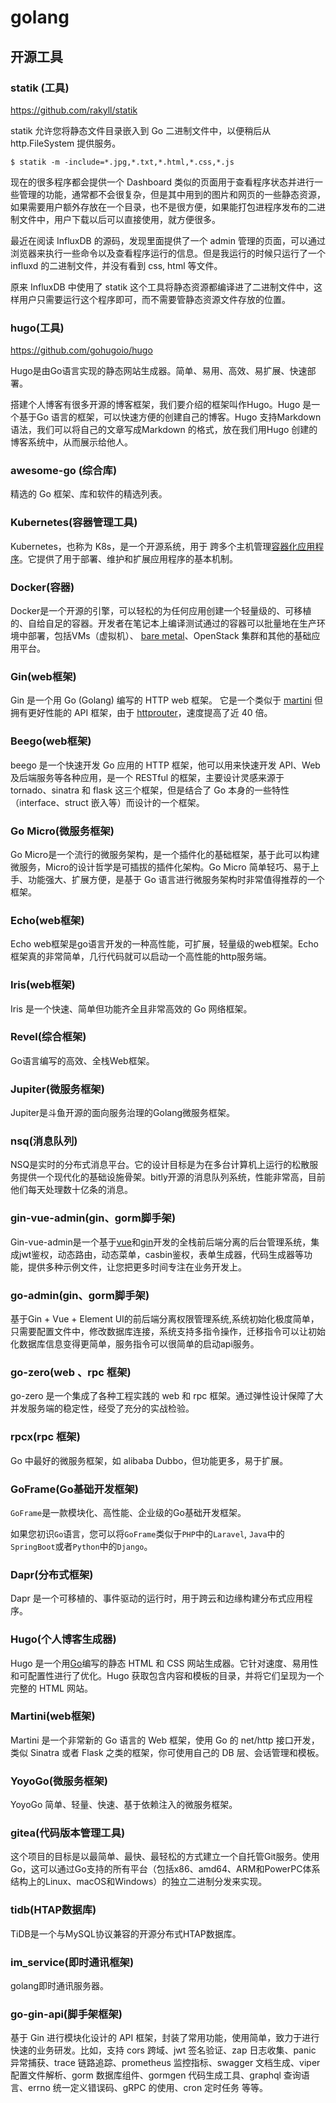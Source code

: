 # golang

## 开源工具

### statik (工具)

https://github.com/rakyll/statik

statik 允许您将静态文件目录嵌入到 Go 二进制文件中，以便稍后从 http.FileSystem 提供服务。

```
$ statik -m -include=*.jpg,*.txt,*.html,*.css,*.js
```

现在的很多程序都会提供一个 Dashboard 类似的页面用于查看程序状态并进行一些管理的功能，通常都不会很复杂，但是其中用到的图片和网页的一些静态资源，如果需要用户额外存放在一个目录，也不是很方便，如果能打包进程序发布的二进制文件中，用户下载以后可以直接使用，就方便很多。

最近在阅读 InfluxDB 的源码，发现里面提供了一个 admin 管理的页面，可以通过浏览器来执行一些命令以及查看程序运行的信息。但是我运行的时候只运行了一个 influxd 的二进制文件，并没有看到 css, html 等文件。

原来 InfluxDB 中使用了 statik 这个工具将静态资源都编译进了二进制文件中，这样用户只需要运行这个程序即可，而不需要管静态资源文件存放的位置。

### hugo(工具)

https://github.com/gohugoio/hugo

Hugo是由Go语言实现的静态网站生成器。简单、易用、高效、易扩展、快速部署。

搭建个人博客有很多开源的博客框架，我们要介绍的框架叫作Hugo。Hugo 是一个基于Go 语言的框架，可以快速方便的创建自己的博客。Hugo 支持Markdown 语法，我们可以将自己的文章写成Markdown 的格式，放在我们用Hugo 创建的博客系统中，从而展示给他人。

### awesome-go (综合库)

精选的 Go 框架、库和软件的精选列表。

### Kubernetes(容器管理工具)

Kubernetes，也称为 K8s，是一个开源系统，用于 跨多个主机管理[容器化应用程序](https://link.zhihu.com/?target=https%3A//kubernetes.io/docs/concepts/overview/what-is-kubernetes/)。它提供了用于部署、维护和扩展应用程序的基本机制。

### Docker(容器)

Docker是一个开源的引擎，可以轻松的为任何应用创建一个轻量级的、可移植的、自给自足的容器。开发者在笔记本上编译测试通过的容器可以批量地在生产环境中部署，包括VMs（虚拟机）、 [bare metal](https://link.zhihu.com/?target=http%3A//www.whatis.com.cn/word_5275.htm)、OpenStack 集群和其他的基础应用平台。

### Gin(web框架)

Gin 是一个用 Go (Golang) 编写的 HTTP web 框架。 它是一个类似于 [martini](https://link.zhihu.com/?target=https%3A//github.com/go-martini/martini) 但拥有更好性能的 API 框架，由于 [httprouter](https://link.zhihu.com/?target=https%3A//github.com/julienschmidt/httprouter)，速度提高了近 40 倍。

### Beego(web框架)

beego 是一个快速开发 Go 应用的 HTTP 框架，他可以用来快速开发 API、Web 及后端服务等各种应用，是一个 RESTful 的框架，主要设计灵感来源于 tornado、sinatra 和 flask 这三个框架，但是结合了 Go 本身的一些特性（interface、struct 嵌入等）而设计的一个框架。

### Go Micro(微服务框架)

Go Micro是一个流行的微服务架构，是一个插件化的基础框架，基于此可以构建微服务，Micro的设计哲学是可插拔的插件化架构。Go Micro 简单轻巧、易于上手、功能强大、扩展方便，是基于 Go 语言进行微服务架构时非常值得推荐的一个框架。

### Echo(web框架)

Echo web框架是go语言开发的一种高性能，可扩展，轻量级的web框架。Echo框架真的非常简单，几行代码就可以启动一个高性能的http服务端。

### Iris(web框架)

Iris 是一个快速、简单但功能齐全且非常高效的 Go 网络框架。

### Revel(综合框架)

Go语言编写的高效、全栈Web框架。

### Jupiter(微服务框架)

Jupiter是斗鱼开源的面向服务治理的Golang微服务框架。

### nsq(消息队列)

NSQ是实时的分布式消息平台。它的设计目标是为在多台计算机上运行的松散服务提供一个现代化的基础设施骨架。bitly开源的消息队列系统，性能非常高，目前他们每天处理数十亿条的消息。

### gin-vue-admin(gin、gorm脚手架)

Gin-vue-admin是一个基于[vue](https://link.zhihu.com/?target=https%3A//vuejs.org/)和[gin](https://link.zhihu.com/?target=https%3A//gin-gonic.com/)开发的全栈前后端分离的后台管理系统，集成jwt鉴权，动态路由，动态菜单，casbin鉴权，表单生成器，代码生成器等功能，提供多种示例文件，让您把更多时间专注在业务开发上。

### go-admin(gin、gorm脚手架)

基于Gin + Vue + Element UI的前后端分离权限管理系统,系统初始化极度简单，只需要配置文件中，修改数据库连接，系统支持多指令操作，迁移指令可以让初始化数据库信息变得更简单，服务指令可以很简单的启动api服务。

### go-zero(web 、rpc 框架)

go-zero 是一个集成了各种工程实践的 web 和 rpc 框架。通过弹性设计保障了大并发服务端的稳定性，经受了充分的实战检验。

### rpcx(rpc 框架)

Go 中最好的微服务框架，如 alibaba Dubbo，但功能更多，易于扩展。

### GoFrame(Go基础开发框架)

`GoFrame`是一款模块化、高性能、企业级的Go基础开发框架。

如果您初识`Go`语言，您可以将`GoFrame`类似于`PHP`中的`Laravel`, `Java`中的`SpringBoot`或者`Python`中的`Django`。

### Dapr(分布式框架)

Dapr 是一个可移植的、事件驱动的运行时，用于跨云和边缘构建分布式应用程序。

### Hugo(个人博客生成器)

Hugo 是一个用[Go](https://link.zhihu.com/?target=https%3A//golang.org/)编写的静态 HTML 和 CSS 网站生成器。它针对速度、易用性和可配置性进行了优化。Hugo 获取包含内容和模板的目录，并将它们呈现为一个完整的 HTML 网站。

### Martini(web框架)

Martini 是一个非常新的 Go 语言的 Web 框架，使用 Go 的 net/http 接口开发，类似 Sinatra 或者 Flask 之类的框架，你可使用自己的 DB 层、会话管理和模板。

### YoyoGo(微服务框架)

YoyoGo 简单、轻量、快速、基于依赖注入的微服务框架。

### gitea(代码版本管理工具)

这个项目的目标是以最简单、最快、最轻松的方式建立一个自托管Git服务。使用Go，这可以通过Go支持的所有平台（包括x86、amd64、ARM和PowerPC体系结构上的Linux、macOS和Windows）的独立二进制分发来实现。

### tidb(HTAP数据库)

TiDB是一个与MySQL协议兼容的开源分布式HTAP数据库。

### im_service(即时通讯框架)

golang即时通讯服务器。

### go-gin-api(脚手架框架)

基于 Gin 进行模块化设计的 API 框架，封装了常用功能，使用简单，致力于进行快速的业务研发。比如，支持 cors 跨域、jwt 签名验证、zap 日志收集、panic 异常捕获、trace 链路追踪、prometheus 监控指标、swagger 文档生成、viper 配置文件解析、gorm 数据库组件、gormgen 代码生成工具、graphql 查询语言、errno 统一定义错误码、gRPC 的使用、cron 定时任务 等等。

